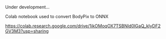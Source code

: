 Under development...

Colab notebook used to convert BodyPix to ONNX

https://colab.research.google.com/drive/1ikOMoqOX7TSBNId0lGaQ_kIyDF2GV3M3?usp=sharing
